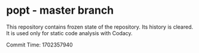 # popt - master branch

This repository contains frozen state of the repository.
Its history is cleared. It is used only for static code
analysis with Codacy.

Commit Time: 1702357940